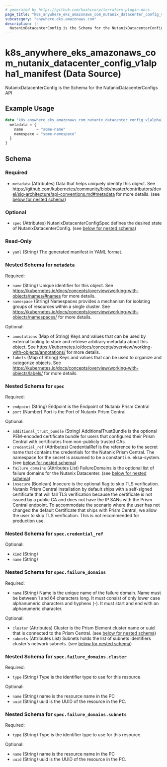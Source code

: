 ```yaml
---
# generated by https://github.com/hashicorp/terraform-plugin-docs
page_title: "k8s_anywhere_eks_amazonaws_com_nutanix_datacenter_config_v1alpha1_manifest Data Source - terraform-provider-k8s"
subcategory: "anywhere.eks.amazonaws.com"
description: |-
  NutanixDatacenterConfig is the Schema for the NutanixDatacenterConfigs API
---
```


# k8s_anywhere_eks_amazonaws_com_nutanix_datacenter_config_v1alpha1_manifest (Data Source)

NutanixDatacenterConfig is the Schema for the NutanixDatacenterConfigs API

## Example Usage

```terraform
data "k8s_anywhere_eks_amazonaws_com_nutanix_datacenter_config_v1alpha1_manifest" "example" {
  metadata = {
    name      = "some-name"
    namespace = "some-namespace"
  }
}
```

<!-- schema generated by tfplugindocs -->
## Schema

### Required

- `metadata` (Attributes) Data that helps uniquely identify this object. See https://github.com/kubernetes/community/blob/master/contributors/devel/sig-architecture/api-conventions.md#metadata for more details. (see [below for nested schema](#nestedatt--metadata))

### Optional

- `spec` (Attributes) NutanixDatacenterConfigSpec defines the desired state of NutanixDatacenterConfig. (see [below for nested schema](#nestedatt--spec))

### Read-Only

- `yaml` (String) The generated manifest in YAML format.

<a id="nestedatt--metadata"></a>
### Nested Schema for `metadata`

Required:

- `name` (String) Unique identifier for this object. See https://kubernetes.io/docs/concepts/overview/working-with-objects/names/#names for more details.
- `namespace` (String) Namespaces provides a mechanism for isolating groups of resources within a single cluster. See https://kubernetes.io/docs/concepts/overview/working-with-objects/namespaces/ for more details.

Optional:

- `annotations` (Map of String) Keys and values that can be used by external tooling to store and retrieve arbitrary metadata about this object. See https://kubernetes.io/docs/concepts/overview/working-with-objects/annotations/ for more details.
- `labels` (Map of String) Keys and values that can be used to organize and categorize objects. See https://kubernetes.io/docs/concepts/overview/working-with-objects/labels/ for more details.


<a id="nestedatt--spec"></a>
### Nested Schema for `spec`

Required:

- `endpoint` (String) Endpoint is the Endpoint of Nutanix Prism Central
- `port` (Number) Port is the Port of Nutanix Prism Central

Optional:

- `additional_trust_bundle` (String) AdditionalTrustBundle is the optional PEM-encoded certificate bundle for users that configured their Prism Central with certificates from non-publicly trusted CAs
- `credential_ref` (Attributes) CredentialRef is the reference to the secret name that contains the credentials for the Nutanix Prism Central. The namespace for the secret is assumed to be a constant i.e. eksa-system. (see [below for nested schema](#nestedatt--spec--credential_ref))
- `failure_domains` (Attributes List) FailureDomains is the optional list of failure domains for the Nutanix Datacenter. (see [below for nested schema](#nestedatt--spec--failure_domains))
- `insecure` (Boolean) Insecure is the optional flag to skip TLS verification. Nutanix Prism Central installation by default ships with a self-signed certificate that will fail TLS verification because the certificate is not issued by a public CA and does not have the IP SANs with the Prism Central endpoint. To accommodate the scenario where the user has not changed the default Certificate that ships with Prism Central, we allow the user to skip TLS verification. This is not recommended for production use.

<a id="nestedatt--spec--credential_ref"></a>
### Nested Schema for `spec.credential_ref`

Optional:

- `kind` (String)
- `name` (String)


<a id="nestedatt--spec--failure_domains"></a>
### Nested Schema for `spec.failure_domains`

Required:

- `name` (String) Name is the unique name of the failure domain. Name must be between 1 and 64 characters long. It must consist of only lower case alphanumeric characters and hyphens (-). It must start and end with an alphanumeric character.

Optional:

- `cluster` (Attributes) Cluster is the Prism Element cluster name or uuid that is connected to the Prism Central. (see [below for nested schema](#nestedatt--spec--failure_domains--cluster))
- `subnets` (Attributes List) Subnets holds the list of subnets identifiers cluster's network subnets. (see [below for nested schema](#nestedatt--spec--failure_domains--subnets))

<a id="nestedatt--spec--failure_domains--cluster"></a>
### Nested Schema for `spec.failure_domains.cluster`

Required:

- `type` (String) Type is the identifier type to use for this resource.

Optional:

- `name` (String) name is the resource name in the PC
- `uuid` (String) uuid is the UUID of the resource in the PC.


<a id="nestedatt--spec--failure_domains--subnets"></a>
### Nested Schema for `spec.failure_domains.subnets`

Required:

- `type` (String) Type is the identifier type to use for this resource.

Optional:

- `name` (String) name is the resource name in the PC
- `uuid` (String) uuid is the UUID of the resource in the PC.
